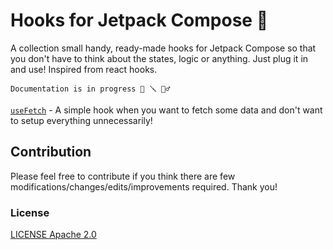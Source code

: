 # Hooks for Jetpack Compose 🚧 


A collection small handy, ready-made hooks for Jetpack Compose so that you don't have to think about the states, logic or anything. Just plug it in and use!
Inspired from react hooks.

~~~ Note
Documentation is in progress 🧰 🪛 👷‍♂️
~~~


[`useFetch`](https://github.com/CuriousNikhil/compose-hooks) - A simple hook when you want to fetch some data and don't want to setup everything unnecessarily!



## Contribution

Please feel free to contribute if you think there are few modifications/changes/edits/improvements required. Thank you!


### License

[LICENSE Apache 2.0](https://github.com/CuriousNikhil/compose-hooks/blob/main/LICENSE)
